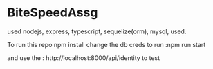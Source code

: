 # BiteSpeedAssg

used nodejs, express, typescript, sequelize(orm), mysql, used.

To run this repo
npm install
change the db creds
to run :npm run start

and use the : http://localhost:8000/api/identity to test
